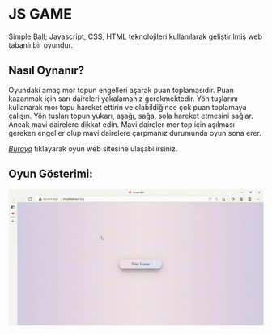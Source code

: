# JS GAME
Simple Ball; Javascript, CSS, HTML teknolojileri kullanılarak geliştirilmiş web tabanlı bir oyundur.

## Nasıl Oynanır?
Oyundaki amaç mor topun engelleri aşarak puan toplamasıdır. Puan kazanmak için sarı daireleri yakalamanız gerekmektedir. Yön tuşlarını kullanarak mor topu hareket ettirin ve olabildiğince çok puan toplamaya çalışın. Yön tuşları topun yukarı, aşağı, sağa, sola hareket etmesini sağlar. Ancak mavi dairelere dikkat edin. Mavi daireler mor top için aşılması gereken engeller olup mavi dairelere çarpmanız durumunda oyun sona erer.

*[Buraya](http://simpleball.eu5.org/)* tıklayarak oyun web sitesine ulaşabilirsiniz.

## Oyun Gösterimi:
![alt-text](https://github.com/rumeysaemine/JS-Game/blob/main/gameGif/simpleBallGame.gif)


